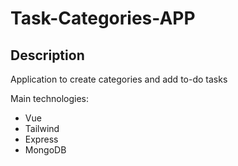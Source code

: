 # Task-Categories-APP

## Description
Application to create categories and add to-do tasks

Main technologies:
- Vue
- Tailwind
- Express
- MongoDB